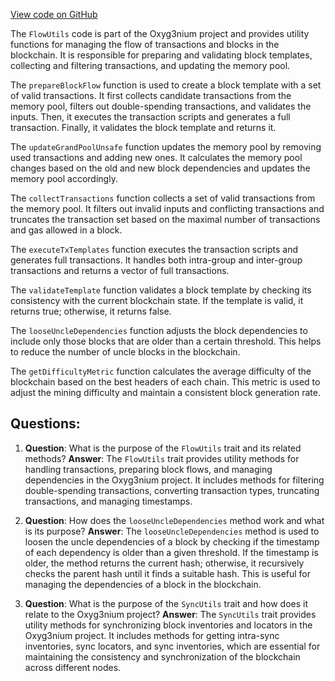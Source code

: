[View code on GitHub](https://github.com/oxyg3nium/oxyg3nium/flow/src/main/scala/org/oxyg3nium/flow/core/FlowUtils.scala)

The `FlowUtils` code is part of the Oxyg3nium project and provides utility functions for managing the flow of transactions and blocks in the blockchain. It is responsible for preparing and validating block templates, collecting and filtering transactions, and updating the memory pool.

The `prepareBlockFlow` function is used to create a block template with a set of valid transactions. It first collects candidate transactions from the memory pool, filters out double-spending transactions, and validates the inputs. Then, it executes the transaction scripts and generates a full transaction. Finally, it validates the block template and returns it.

The `updateGrandPoolUnsafe` function updates the memory pool by removing used transactions and adding new ones. It calculates the memory pool changes based on the old and new block dependencies and updates the memory pool accordingly.

The `collectTransactions` function collects a set of valid transactions from the memory pool. It filters out invalid inputs and conflicting transactions and truncates the transaction set based on the maximal number of transactions and gas allowed in a block.

The `executeTxTemplates` function executes the transaction scripts and generates full transactions. It handles both intra-group and inter-group transactions and returns a vector of full transactions.

The `validateTemplate` function validates a block template by checking its consistency with the current blockchain state. If the template is valid, it returns true; otherwise, it returns false.

The `looseUncleDependencies` function adjusts the block dependencies to include only those blocks that are older than a certain threshold. This helps to reduce the number of uncle blocks in the blockchain.

The `getDifficultyMetric` function calculates the average difficulty of the blockchain based on the best headers of each chain. This metric is used to adjust the mining difficulty and maintain a consistent block generation rate.
## Questions: 
 1. **Question**: What is the purpose of the `FlowUtils` trait and its related methods?
   **Answer**: The `FlowUtils` trait provides utility methods for handling transactions, preparing block flows, and managing dependencies in the Oxyg3nium project. It includes methods for filtering double-spending transactions, converting transaction types, truncating transactions, and managing timestamps.

2. **Question**: How does the `looseUncleDependencies` method work and what is its purpose?
   **Answer**: The `looseUncleDependencies` method is used to loosen the uncle dependencies of a block by checking if the timestamp of each dependency is older than a given threshold. If the timestamp is older, the method returns the current hash; otherwise, it recursively checks the parent hash until it finds a suitable hash. This is useful for managing the dependencies of a block in the blockchain.

3. **Question**: What is the purpose of the `SyncUtils` trait and how does it relate to the Oxyg3nium project?
   **Answer**: The `SyncUtils` trait provides utility methods for synchronizing block inventories and locators in the Oxyg3nium project. It includes methods for getting intra-sync inventories, sync locators, and sync inventories, which are essential for maintaining the consistency and synchronization of the blockchain across different nodes.